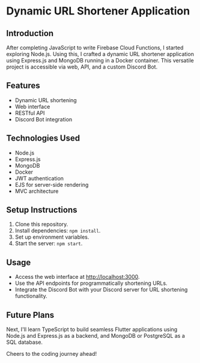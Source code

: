 # Dynamic URL Shortener Application

## Introduction
After completing JavaScript to write Firebase Cloud Functions, I started exploring Node.js. Using this, I crafted a dynamic URL shortener application using Express.js and MongoDB running in a Docker container. This versatile project is accessible via web, API, and a custom Discord Bot.

## Features
- Dynamic URL shortening
- Web interface
- RESTful API
- Discord Bot integration

## Technologies Used
- Node.js
- Express.js
- MongoDB
- Docker
- JWT authentication
- EJS for server-side rendering
- MVC architecture

## Setup Instructions
1. Clone this repository.
2. Install dependencies: `npm install`.
3. Set up environment variables.
4. Start the server: `npm start`.

## Usage
- Access the web interface at [http://localhost:3000](http://localhost:3000).
- Use the API endpoints for programmatically shortening URLs.
- Integrate the Discord Bot with your Discord server for URL shortening functionality.

## Future Plans
Next, I'll learn TypeScript to build seamless Flutter applications using Node.js and Express.js as a backend, and MongoDB or PostgreSQL as a SQL database.

Cheers to the coding journey ahead!
